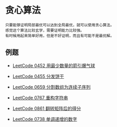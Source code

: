 # 贪心算法

```
只要能够证明局部最优可以达到全局最优，就可以使用贪心算法。
感觉这个算法比较玄学，需要证明能力比较强。
有时候用起来简单好用，但是不好证明，而且有可能不是最优解。
```

## 例题

- [LeetCode 0452 用最少数量的箭引爆气球](https://leetcode-cn.com/problems/minimum-number-of-arrows-to-burst-balloons/)

- [LeetCode 0455 分发饼干](https://leetcode-cn.com/problems/assign-cookies/)

- [LeetCode 0659 分割数组为连续子序列](https://leetcode-cn.com/problems/split-array-into-consecutive-subsequences/)

- [LeetCode 0767 重构字符串](https://leetcode-cn.com/problems/reorganize-string/)

- [LeetCode 0861 翻转矩阵后的得分](https://leetcode-cn.com/problems/score-after-flipping-matrix/)

- [LeetCode 0738 单调递增的数字](https://leetcode-cn.com/problems/monotone-increasing-digits/)

